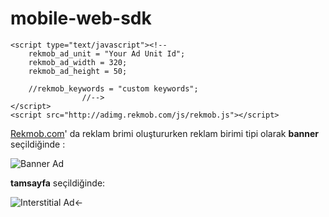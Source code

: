 mobile-web-sdk
==============

```
<script type="text/javascript"><!--  						
	rekmob_ad_unit = "Your Ad Unit Id";
	rekmob_ad_width = 320;     						
	rekmob_ad_height = 50; 
	  					
	//rekmob_keywords = "custom keywords";    		
				//-->		
</script>															
<script src="http://adimg.rekmob.com/js/rekmob.js"></script>
```

[Rekmob.com](http://rekmob.com)' da reklam brimi oluştururken reklam birimi tipi olarak **banner** 		seçildiğinde : 


![Banner Ad](http://adimg.rekmob.com/d09bf41544a3365a46c9077ebb5e35c3)

**tamsayfa** seçildiğinde: 

![Interstitial Ad](http://rekmob.s3.amazonaws.com/rekmobWiki/web/rekmob-tamsayfa-web2.png)<-


